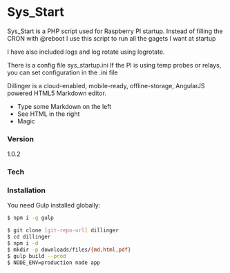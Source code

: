 # Sys_Start

Sys_Start is a PHP script used for Raspberry PI startup.
Instead of filling the CRON with @reboot I use this script to run all the gagets I want at startup

I have also included logs and log rotate using logrotate.

There is a config file sys_startup.ini
If the PI is using temp probes or relays, you can set configuration in the .ini file

Dillinger is a cloud-enabled, mobile-ready, offline-storage, AngularJS powered HTML5 Markdown editor.

  - Type some Markdown on the left
  - See HTML in the right
  - Magic
### Version
1.0.2

### Tech


### Installation

You need Gulp installed globally:

```sh
$ npm i -g gulp
```


```sh
$ git clone [git-repo-url] dillinger
$ cd dillinger
$ npm i -d
$ mkdir -p downloads/files/{md,html,pdf}
$ gulp build --prod
$ NODE_ENV=production node app
```
